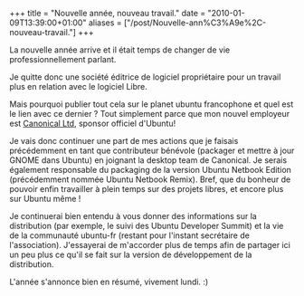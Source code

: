 +++
title = "Nouvelle année, nouveau travail."
date = "2010-01-09T13:39:00+01:00"
aliases = ["/post/Nouvelle-ann%C3%A9e%2C-nouveau-travail."]
+++
    <p>La nouvelle année arrive et il était temps de changer de vie professionnellement parlant.</p>


<p>Je quitte donc une société éditrice de logiciel propriétaire pour un travail plus en relation avec le logiciel Libre.</p>


<p>Mais pourquoi publier tout cela sur le planet ubuntu francophone et quel est le lien avec ce dernier ? Tout simplement parce que mon nouvel employeur est <a href="http://fr.wikipedia.org/wiki/Canonical" hreflang="fr">Canonical Ltd</a>, sponsor officiel d'Ubuntu!</p>


<p>Je vais donc continuer une part de mes actions que je faisais précédemment en tant que contributeur bénévole (packager et mettre à jour GNOME dans Ubuntu) en joignant la desktop team de Canonical. Je serais également responsable du packaging de la version Ubuntu Netbook Edition (précédemment nommée Ubuntu Netbook Remix). Bref, que du bonheur de pouvoir enfin travailler à plein temps sur des projets libres, et encore plus sur Ubuntu même !</p>


<p>Je continuerai bien entendu à vous donner des informations sur la distribution (par exemple, le suivi des Ubuntu Developer Summit) et la vie de la communauté ubuntu-fr (restant pour l'instant secrétaire de l'association). J'essayerai de m'accorder plus de temps afin de partager ici un peu plus ce qu'il se fait sur la version de développement de la distribution.</p>


<p>L'année s'annonce bien en résumé, vivement lundi. :)</p>
